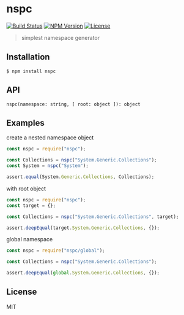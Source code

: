 # nspc
[![Build Status](http://img.shields.io/travis/mohayonao/nspc.svg?style=flat-square)](https://travis-ci.org/mohayonao/nspc)
[![NPM Version](http://img.shields.io/npm/v/nspc.svg?style=flat-square)](https://www.npmjs.org/package/nspc)
[![License](http://img.shields.io/badge/license-MIT-brightgreen.svg?style=flat-square)](http://mohayonao.mit-license.org/)

> simplest namespace generator

## Installation

```
$ npm install nspc
```

## API

`nspc(namespace: string, [ root: object ]): object`

## Examples

create a nested namespace object

```js
const nspc = require("nspc");

const Collections = nspc("System.Generic.Collections");
const System = nspc("System");

assert.equal(System.Generic.Collections, Collections);
```

with root object

```js
const nspc = require("nspc");
const target = {};

const Collections = nspc("System.Generic.Collections", target);

assert.deepEqual(target.System.Generic.Collections, {});
```

global namespace

```js
const nspc = require("nspc/global");

const Collections = nspc("System.Generic.Collections");

assert.deepEqual(global.System.Generic.Collections, {});
```

## License
MIT
